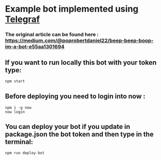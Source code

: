 # Example bot implemented using [Telegraf](https://telegraf.js.org/#/)

### The original article can be found here : https://medium.com/@poprobertdaniel22/beep-beep-boop-im-a-bot-e55aa1301694

## If you want to run locally this bot with your token type:

```javascript
npm start
```
## Before deploying you need to login into now :

```
npm i -g now
now login
```

## You can deploy your bot if you update in package.json the bot token and then type in the terminal:

```javascript
npm run deploy-bot
```